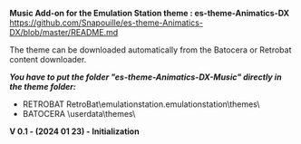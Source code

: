 **Music Add-on for the Emulation Station theme : es-theme-Animatics-DX**
https://github.com/Snapouille/es-theme-Animatics-DX/blob/master/README.md

The theme can be downloaded automatically from the Batocera or Retrobat content downloader.

***You have to put the folder "es-theme-Animatics-DX-Music" directly in the theme folder:***
- RETROBAT
RetroBat\emulationstation\.emulationstation\themes\
- BATOCERA
\userdata\themes\


**V 0.1 - (2024 01 23) - Initialization**


